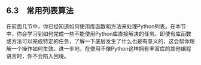    

## 6.3　常用列表算法

在前面几节中，你已经知道如何使用库函数和方法来处理Python列表。在本节中，你会学习到如何完成一些不能使用Python库直接解决的任务。即使有库函数或方法可以完成特定的任务，了解一下底层发生了什么也是有意义的，这会帮你理解一个操作如何生效。进一步地，在使用不像Python这样拥有丰富库的其他编程语言时，你不会陷入困境。